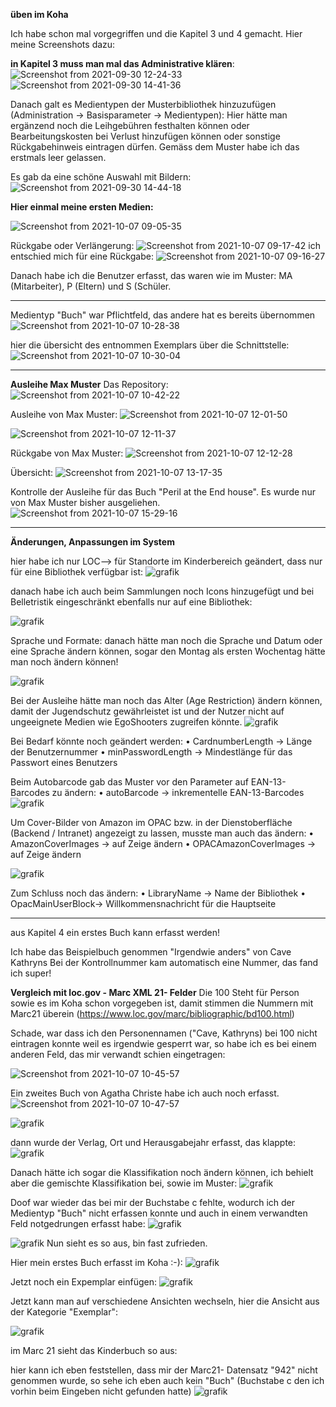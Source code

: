 
**üben im Koha**


Ich habe schon mal vorgegriffen und die Kapitel 3 und 4 gemacht. Hier meine Screenshots dazu:


**in Kapitel 3 muss man mal das Administrative klären**:
![Screenshot from 2021-09-30 12-24-33](https://user-images.githubusercontent.com/90834735/150386474-1d37bc9f-3a2b-4817-80ad-1715d6946e9f.png)
![Screenshot from 2021-09-30 14-41-36](https://user-images.githubusercontent.com/90834735/150386814-2bfe53f3-538f-48cd-b0a3-b04077e8304b.png)

Danach galt es Medientypen der Musterbibliothek hinzuzufügen (Administration → Basisparameter → Medientypen):
Hier hätte man ergänzend noch die Leihgebühren festhalten können oder Bearbeitungskosten bei Verlust hinzufügen können oder sonstige Rückgabehinweis eintragen dürfen. Gemäss dem Muster habe ich das erstmals leer gelassen.

Es gab da eine schöne Auswahl mit Bildern:
![Screenshot from 2021-09-30 14-44-18](https://user-images.githubusercontent.com/90834735/150386851-f04906e0-2088-46d1-b5ef-9edd99a18a40.png)


**Hier einmal meine ersten Medien:**


![Screenshot from 2021-10-07 09-05-35](https://user-images.githubusercontent.com/90834735/150386953-71a92f39-88ab-40d4-b5b5-9460c876cae4.png)

Rückgabe oder Verlängerung: 
![Screenshot from 2021-10-07 09-17-42](https://user-images.githubusercontent.com/90834735/150387164-e7a7e62f-f941-4fba-8aac-13ae2205a2c2.png)
ich entschied mich für eine Rückgabe:
![Screenshot from 2021-10-07 09-16-27](https://user-images.githubusercontent.com/90834735/150389345-ea390dae-9f36-496a-a871-e0760bfe50fa.png)

Danach habe ich die Benutzer erfasst, das waren wie im Muster: MA (Mitarbeiter), P (Eltern) und S (Schüler.


-----------------------------


Medientyp "Buch" war Pflichtfeld, das andere hat es bereits übernommen
![Screenshot from 2021-10-07 10-28-38](https://user-images.githubusercontent.com/90834735/150388357-262c4a7a-a98a-41e1-bce2-9421d9103c7c.png)

hier die übersicht des entnommen Exemplars über die Schnittstelle:
![Screenshot from 2021-10-07 10-30-04](https://user-images.githubusercontent.com/90834735/150388607-81d78adf-e696-4a96-b0fa-b3ab732735f2.png)

----------
**Ausleihe Max Muster**
Das Repository:
![Screenshot from 2021-10-07 10-42-22](https://user-images.githubusercontent.com/90834735/150390136-e6f77cf9-276e-4c39-9c0b-e5fbae69b348.png)


Ausleihe von Max Muster:
![Screenshot from 2021-10-07 12-01-50](https://user-images.githubusercontent.com/90834735/150390763-cc991da0-5646-4132-a981-9e7fcfc072eb.png)

![Screenshot from 2021-10-07 12-11-37](https://user-images.githubusercontent.com/90834735/150390934-9bc83ac5-bba7-48c4-95b4-b3d80a2a4a3e.png)

Rückgabe von Max Muster:
![Screenshot from 2021-10-07 12-12-28](https://user-images.githubusercontent.com/90834735/150391076-555eca83-597e-4aac-a2ff-648702962770.png)

Übersicht:
![Screenshot from 2021-10-07 13-17-35](https://user-images.githubusercontent.com/90834735/150391325-7f82500d-aef5-4940-b3f1-d02f2b6877ec.png)


Kontrolle der Ausleihe für das Buch "Peril at the End house". Es wurde nur von Max Muster bisher ausgeliehen.
![Screenshot from 2021-10-07 15-29-16](https://user-images.githubusercontent.com/90834735/150391547-b08a94bc-8200-46cf-87c0-522ea9af6e6d.png)

-------------------
**Änderungen, Anpassungen im System**

hier habe ich  nur LOC--> für Standorte im Kinderbereich geändert, dass nur für eine Bibliothek verfügbar ist:
![grafik](https://user-images.githubusercontent.com/90834735/135472865-42b91b42-9616-49a6-abd2-b8fbeb1b41ac.png)

danach habe ich auch beim Sammlungen noch Icons hinzugefügt und bei Belletristik eingeschränkt ebenfalls nur auf eine Bibliothek:

![grafik](https://user-images.githubusercontent.com/90834735/135473110-40a04c15-f12a-4a75-a258-4b29e725a503.png)

Sprache und Formate:
danach hätte man noch die Sprache und Datum oder eine Sprache ändern können, sogar den Montag als ersten Wochentag hätte man noch ändern können!

![grafik](https://user-images.githubusercontent.com/90834735/135473532-5d16c239-e3ad-4f6a-92aa-a53b1252a270.png)
 
Bei der Ausleihe hätte man noch das Alter (Age Restriction) ändern können, damit der Jugendschutz gewährleistet ist und der Nutzer nicht auf ungeeignete Medien wie EgoShooters zugreifen könnte.
![grafik](https://user-images.githubusercontent.com/90834735/135473934-6d485085-215f-4b3f-9022-de563d9bc2ac.png)

Bei Bedarf könnte noch geändert werden:
•	CardnumberLength → Länge der Benutzernummer
•	minPasswordLength → Mindestlänge für das Passwort eines Benutzers

Beim Autobarcode gab das Muster vor den Parameter auf EAN-13- Barcodes zu ändern:
•	 autoBarcode  → inkrementelle EAN-13-Barcodes
![grafik](https://user-images.githubusercontent.com/90834735/135474364-bdc6222a-6412-4e19-9813-b2fd94b7aff1.png)

Um Cover-Bilder von Amazon im OPAC bzw. in der Dienstoberfläche (Backend / Intranet) angezeigt zu lassen, musste man auch das ändern:
•	 AmazonCoverImages → auf Zeige ändern
•	OPACAmazonCoverImages → auf Zeige ändern

![grafik](https://user-images.githubusercontent.com/90834735/135474628-5b65568c-9739-40af-bfcd-109afa626a12.png)

Zum Schluss noch das ändern:
•	 LibraryName → Name der Bibliothek
•	OpacMainUserBlock→ Willkommensnachricht für die Hauptseite

----------------------------------------------------

aus Kapitel 4 ein erstes Buch kann erfasst werden!


Ich habe das Beispielbuch genommen "Irgendwie anders" von Cave Kathryns
Bei der Kontrollnummer kam automatisch eine Nummer, das fand ich super!

**Vergleich mit loc.gov - Marc XML 21- Felder**
Die 100 Steht für Person sowie es im Koha schon vorgegeben ist, damit stimmen die Nummern mit Marc21 überein (https://www.loc.gov/marc/bibliographic/bd100.html)

Schade, war dass ich den Personennamen ("Cave, Kathryns) bei 100 nicht eintragen konnte weil es irgendwie gesperrt war, so habe ich es bei einem anderen Feld, das mir verwandt schien eingetragen:
 

![Screenshot from 2021-10-07 10-45-57](https://user-images.githubusercontent.com/90834735/150390253-f3084914-dc35-43dd-bdc6-8148239face7.png)

Ein zweites Buch von Agatha Christe habe ich auch noch erfasst.
![Screenshot from 2021-10-07 10-47-57](https://user-images.githubusercontent.com/90834735/150390392-fd32786d-2f0f-4268-98e2-0895d9d5540d.png)


![grafik](https://user-images.githubusercontent.com/90834735/135475587-13f919c0-07b6-4ee5-8cca-d11fa99f156e.png)

dann wurde der Verlag, Ort und Herausgabejahr erfasst, das klappte:
![grafik](https://user-images.githubusercontent.com/90834735/135475791-729893ba-c329-49ac-b36a-7fa9202af103.png)


Danach hätte ich sogar die Klassifikation noch ändern können, ich behielt aber die gemischte Klassifikation bei, sowie im Muster:
![grafik](https://user-images.githubusercontent.com/90834735/135475954-1700c847-a2d7-4bad-85a6-2af729284562.png)

Doof war wieder das bei mir der Buchstabe c fehlte, wodurch ich der Medientyp "Buch" nicht erfassen konnte und auch in einem verwandten Feld notgedrungen erfasst habe:
![grafik](https://user-images.githubusercontent.com/90834735/135476124-d0f236f4-c709-4a3a-b5f9-9d7446ba6df8.png)


![grafik](https://user-images.githubusercontent.com/90834735/135476273-b3d38a79-cc7b-4634-8b7f-832c586ed883.png)
Nun sieht es so aus, bin fast zufrieden.

Hier mein erstes Buch erfasst im Koha :-):
![grafik](https://user-images.githubusercontent.com/90834735/135479539-af317294-93e9-4f7d-8b63-7bce0b13457d.png)




Jetzt noch ein Expemplar einfügen:
![grafik](https://user-images.githubusercontent.com/90834735/135476490-70f8ca48-3c31-496c-b2e7-b2ae901af036.png)

Jetzt kann man auf verschiedene Ansichten wechseln, hier die Ansicht aus der Kategorie "Exemplar":

![grafik](https://user-images.githubusercontent.com/90834735/135476710-d13aaa01-69a1-4944-81f1-18c11acc693f.png)


im Marc 21 sieht das Kinderbuch so aus:

hier kann ich eben feststellen, dass mir der Marc21- Datensatz "942" nicht genommen wurde, so sehe ich eben auch kein "Buch" (Buchstabe c den ich vorhin beim Eingeben nicht gefunden hatte)
![grafik](https://user-images.githubusercontent.com/90834735/135477131-a418c57e-9f93-4583-b5d0-49b40de80bf6.png)
